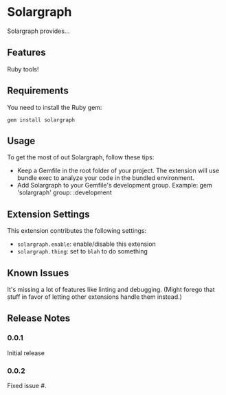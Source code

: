 # Solargraph

Solargraph provides...

## Features

Ruby tools!

## Requirements

You need to install the Ruby gem:

    gem install solargraph

## Usage

To get the most of out Solargraph, follow these tips:

* Keep a Gemfile in the root folder of your project. The extension will use bundle exec to analyze your code in the bundled environment.
* Add Solargraph to your Gemfile's development group. Example: gem 'solargraph' group: :development

## Extension Settings

This extension contributes the following settings:

* `solargraph.enable`: enable/disable this extension
* `solargraph.thing`: set to `blah` to do something

## Known Issues

It's missing a lot of features like linting and debugging. (Might forego that stuff in favor of letting other extensions handle them instead.)

## Release Notes

### 0.0.1

Initial release

### 0.0.2

Fixed issue #.
